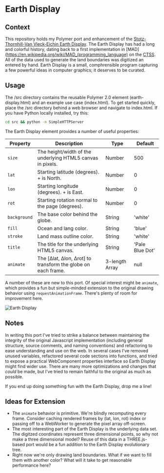 # Earth Display

## Context
This repository holds my Polymer port and enhancement of the [Stotz-Thornhill-Van Vleck-Eichin Earth Display](http://www.multicians.org/thvv/gcw.html). The Earth Display has had a long and colorful history, dating back to a first implementation in [MAD](https://en.wikipedia.org/wiki/MAD_(programming_language) on the [CTSS](https://en.wikipedia.org/wiki/Compatible_Time-Sharing_System). All of the data used to generate the land boundaries was digitized an entered by hand. Earth Display is a small, comphrensible program capturing a few powerful ideas in computer graphics; it deserves to be curated.

## Usage
The /src directory contains the reusable Polymer 2.0 element (earth-display.html) and an example use case (index.html). To get started quickly, place the /src directory behind a web browser and navigate to index.html. If you have Python locally installed, try this:

```sh
cd src && python -m SimpleHTTPServer
```

The Earth Display element provides a number of useful properties:

| Property     | Description                                                   | Type           | Default         |
| -------------|---------------------------------------------------------------| ---------------|-----------------|
| `size`       | The height/width of the underlying HTML5 canvas in pixels.    | Number         | 500             |
| `lat`        | Starting latitude (degrees). + is North.                      | Number         | 0               |
| `lon`        | Starting longitude (degrees). + is East.                      | Number         | 0               |
| `rot`        | Starting rotation normal to the page (degrees).               | Number         | 0               |
| `background` | The base color behind the globe.                              | String         | 'white'         |
| `fill`       | Ocean and lang color.                                         | String         | 'blue'          |
| `stroke`     | Land mass outline color.                                      | String         | 'white'         |
| `title`      | The title for the underlying HTML5 canvas.                    | String         | 'Pale Blue Dot' |
| `animate`    | The [Δlat, Δlon, Δrot] to transform the globe on each frame.  | 3-length Array | null            |

A number of these are new to this port. Of special interest might be `animate`, which provides a fun but simple-minded extension to the original drawing behavior using `requestAnimationFrame`. There's plenty of room for improvement here.

![Earth Display](docs/globe.gif)

## Notes

In writing this port I've tried to strike a balance between maintaining the integrity of the original Javascript implementation (including general structure, source comments, and naming conventions) and refactoring to ease understanding and use on the web. In several cases I've removed unused variables, refactored several code sections into functions, and tried to expose a practical WebComponent properties interface so Earth Display might find wider use. There are many more optimizations and changes that *could* be made, but I've tried to remain faithful to the original as much as possible.

If you end up doing something fun with the Earth Display, drop me a line!

## Ideas for Extension
* The `animate` behavior is primitive. We're blindly recomputing every frame. Consider caching rendered frames by (lat, lon, rot) index or passing off to a WebWorker to generate the pixel array off-screen.
* The most interesting part of the Earth Display is the underlying data set. The digitzed coordinates represent three dimensional points, so why not make a three dimensional model? Reuse of this data in a THREE.js-based port would be a fun addition to the Earth Display evolutionary tree.
* Right now we're only drawing land boundaries. What if we want to fill them with another color? What will it take to get reasonable performance here?



